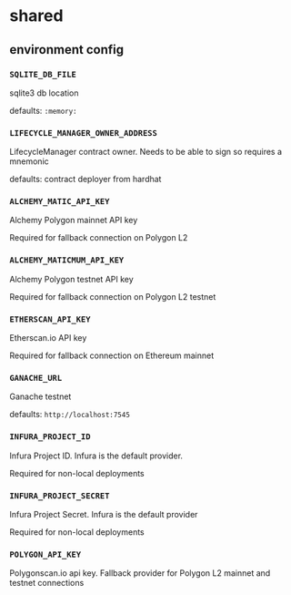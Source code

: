 # shared

## environment config

### `SQLITE_DB_FILE`

sqlite3 db location

defaults: `:memory:`

### `LIFECYCLE_MANAGER_OWNER_ADDRESS`

LifecycleManager contract owner. Needs to be able to sign so requires a mnemonic

defaults: contract deployer from hardhat

### `ALCHEMY_MATIC_API_KEY`

Alchemy Polygon mainnet API key

Required for fallback connection on Polygon L2

### `ALCHEMY_MATICMUM_API_KEY`

Alchemy Polygon testnet API key

Required for fallback connection on Polygon L2 testnet

### `ETHERSCAN_API_KEY`

Etherscan.io API key

Required for fallback connection on Ethereum mainnet

### `GANACHE_URL`

Ganache testnet

defaults: `http://localhost:7545`

### `INFURA_PROJECT_ID`

Infura Project ID. Infura is the default provider.

Required for non-local deployments

### `INFURA_PROJECT_SECRET`

Infura Project Secret. Infura is the default provider

Required for non-local deployments

### `POLYGON_API_KEY`

Polygonscan.io api key. Fallback provider for Polygon L2 mainnet and testnet connections
